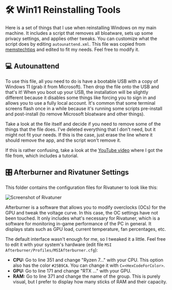 # 🛠️ Win11 Reinstalling Tools

Here is a set of things that I use when reinstalling Windows on my main machine. It includes a script that removes all bloatware, sets up some privacy settings, and applies other tweaks. You can customize what the script does by editing `autounattend.xml`. This file was copied from [memstechtips](https://github.com/memstechtips/UnattendedWinstall) and edited to fit my needs. Feel free to modify it.

## 💻 Autounattend

To use this file, all you need to do is have a bootable USB with a copy of Windows 11 (grab it from Microsoft). Then drop the file onto the USB and that's it! When you boot up your USB, the installation will be slightly different because it disables some things like forcing you to sign in and allows you to use a fully local account. It's common that some terminal screens flash once in a while because it's running some scripts pre-install and post-install (to remove Microsoft bloatware and other things).

Take a look at the file itself and decide if you need to remove some of the things that the file does. I've deleted everything that I don't need, but it might not fit your needs. If this is the case, just erase the line where it should remove the app, and the script won't remove it.

If this is rather confusing, take a look at the [YouTube video](https://www.youtube.com/watch?v=JUTdRZNqODY) where I got the file from, which includes a tutorial.

## 🎛️ Afterburner and Rivatuner Settings

This folder contains the configuration files for Rivatuner to look like this:

![Screenshot of Rivatuner](https://i.imgur.com/i4tzMM3.png)

Afterburner is a software that allows you to modify overclocks (OCs) for the GPU and tweak the voltage curve. In this case, the OC settings have not been touched. It only includes what's necessary for Rivatuner, which is a software for monitoring in-game performance of the PC in general. It displays stats such as GPU load, current temperature, fan percentages, etc.

The default interface wasn't enough for me, so I tweaked it a little. Feel free to edit it with your system's hardware (edit file `MSI Afterburner/Profiles/MSIAfterburner.cfg`):

- **CPU:** Go to line 351 and change "Ryzen 7..." with your CPU. This option also has the color `#25B9CA`. You can change it with `C=<HexCodeForColor>`.
- **GPU:** Go to line 171 and change "RTX ..." with your GPU.
- **RAM:** Go to line 371 and change the name of the group. This is purely visual, but I prefer to display how many sticks of RAM and their capacity.

